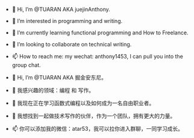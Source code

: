 - 👋 Hi, I’m @TUARAN AKA juejinAnthony.
- 👀 I’m interested in programming and writing.
- 🌱 I’m currently learning functional programming and How to Freelance.
- 💞️ I’m looking to collaborate on technical writing.
- 📫 How to reach me: my wechat: anthony1453, I can pull you into the group chat.

- 👋 Hi, I’m @TUARAN AKA 掘金安东尼。
- 👀 我感兴趣的领域：编程 和 写作。
- 🌱 我现在正在学习函数式编程以及如何成为一名自由职业者。
- 💞️ 我想找到一起做技术写作的伙伴，作为一个团队，拥有更大的力量。
- 📫 你可以添加我的微信：atar53，我可以拉你进入群聊，一同学习成长。

<!---
TUARAN/TUARAN is a ✨ special ✨ repository because its `README.md` (this file) appears on your GitHub profile.
You can click the Preview link to take a look at your changes.
--->
